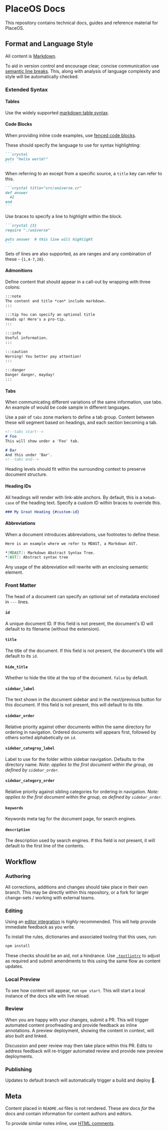 # PlaceOS Docs

This repository contains technical docs, guides and reference material for PlaceOS.


## Format and Language Style

All content is [Markdown](https://www.markdownguide.org/).

To aid in version control and encourage clear, concise communication use [semantic line breaks](https://sembr.org/).
This, along with analysis of language complexity and style will be automatically checked.

### Extended Syntax

#### Tables

Use the widely supported [markdown table syntax](https://www.markdownguide.org/extended-syntax/#tables).

#### Code Blocks

When providing inline code examples, use [fenced code blocks](https://www.markdownguide.org/extended-syntax/#fenced-code-blocks).

These should specify the language to use for syntax highlighting:
~~~markdown
```crystal
puts "hello world!"
```
~~~

When referring to an except from a specific source, a `title` key can refer to this.
~~~markdown
```crystal title="src/universe.cr"
def answer
  42
end
```
~~~

Use braces to specify a line to highlight within the block.
~~~markdown
```crystal {3}
require "./universe"

puts answer  # this line will highlight
```
~~~
Sets of lines are also supported, as are ranges and any combination of these - `{1,4-7,20}`.


#### Admonitions

Define content that should appear in a call-out by wrapping with three colons:
```markdown
:::note
The content and title *can* include markdown.
:::

:::tip You can specify an optional title
Heads up! Here's a pro-tip.
:::

:::info
Useful information.
:::

:::caution
Warning! You better pay attention!
:::

:::danger
Danger danger, mayday!
:::
```

#### Tabs

When communicating different variations of the same information, use tabs.
An example of would be code sample in different languages.

Use a pair of `tabs` zone markers to define a tab group.
Content between these will segment based on headings, and each section becoming a tab.

~~~markdown
<!--tabs start-->
# Foo
This will show under a 'Foo' tab.

# Bar
And this under 'Bar'.
<!--tabs end-->
~~~

Heading levels should fit within the surrounding context to preserve document structure.

#### Heading IDs

All headings will render with link-able anchors.
By default, this is a `kebab-case` of the heading text.
Specify a custom ID within braces to override this.

```markdown
### My Great Heading {#custom-id}
```

#### Abbreviations

When a document introduces abbreviations, use footnotes to define these.
```markdown
Here is an example where we refer to MDAST, a Markdown AST.

*[MDAST]: Markdown Abstract Syntax Tree.
*[AST]: Abstract syntax tree
```
Any usage of the abbreviation will rewrite with an enclosing semantic element.

<!--
#### Diagrams
TODO: define and explain syntax for inline Mermaid diagrams.
-->

### Front Matter

The head of a document can specify an optional set of metadata enclosed in `---` lines.

#### `id`
A unique document ID.
If this field is not present, the document's ID will default to its filename (without the extension).

#### `title`
The title of the document.
If this field is not present, the document's title will default to its `id`.

#### `hide_title`
Whether to hide the title at the top of the document.
`false` by default.

#### `sidebar_label`
The text shown in the document sidebar and in the next/previous button for this document.
If this field is not present, this will default to its title.

#### `sidebar_order`
Relative priority against other documents within the same directory for ordering in navigation.
Ordered documents will appears first, followed by others sorted alphabetically on `id`.

#### `sidebar_categroy_label`
Label to use for the folder within sidebar navigation.
Defaults to the directory name.
_Note: applies to the first document within the group, as defined by `sidebar_order`._

#### `sidebar_category_order`
Relative priority against sibling categories for ordering in navigation.
_Note: applies to the first document within the group, as defined by `sidebar_order`._

#### `keywords`
Keywords meta tag for the document page, for search engines.

#### `description`
The description used by search engines.
If this field is not present, it will default to the first line of the contents.


## Workflow

### Authoring

All corrections, additions and changes should take place in their own branch.
This may be directly within this repository, or a fork for larger change-sets / working with external teams.

### Editing

Using an [editor integration](https://textlint.github.io/docs/integrations.html) is _highly_ recommended.
This will help provide immediate feedback as you write.

To install the rules, dictionaries and associated tooling that this uses, run:
```bash
npm install
```
These checks should be an aid, not a hindrance.
Use [`.textlintrc`](./.textlintrc) to adjust as required and submit amendments to this using the same flow as content updates.

### Local Preview

To see how content will appear, run `npm start`.
This will start a local instance of the docs site with live reload.

### Review

When you are happy with your changes, submit a PR.
This will trigger automated content proofreading and provide feedback as inline annotations.
A preview deployment, showing the content in context, will also built and linked.

Discussion and peer review may then take place within this PR.
Edits to address feedback will re-trigger automated review and provide new preview deployments.

### Publishing

Updates to default branch will automatically trigger a build and deploy :robot:.


## Meta

Content placed in `README.md` files is not rendered.
These are docs _for_ the docs and contain information for content authors and editors.

To provide similar notes inline, use [HTML comments](https://en.wikipedia.org/wiki/HTML_element#Comments).

